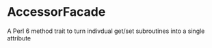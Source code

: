 # AccessorFacade
A Perl 6 method trait to turn indivdual get/set subroutines into a single attribute
